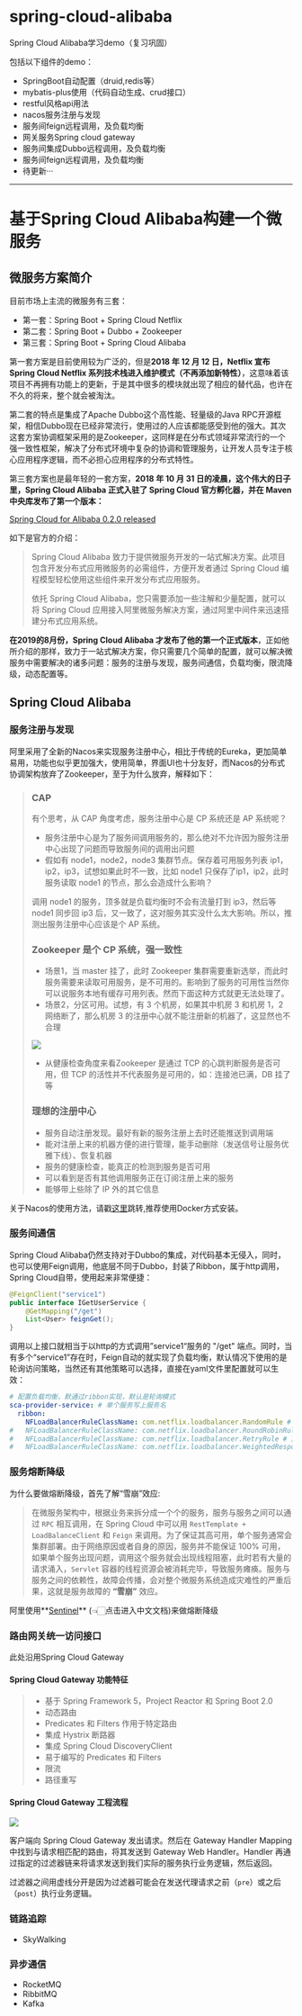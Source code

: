 # spring-cloud-alibaba
Spring Cloud Alibaba学习demo（复习巩固）

包括以下组件的demo：
 - SpringBoot自动配置（druid,redis等）
 - mybatis-plus使用（代码自动生成、crud接口）
 - restful风格api用法
 - nacos服务注册与发现
 - 服务间feign远程调用，及负载均衡
 - 网关服务Spring cloud gateway
 - 服务间集成Dubbo远程调用，及负载均衡
 - 服务间feign远程调用，及负载均衡
 - 待更新···
 

---


# 基于Spring Cloud Alibaba构建一个微服务

## 微服务方案简介

目前市场上主流的微服务有三套：

- 第一套：Spring Boot + Spring Cloud Netflix
- 第二套：Spring Boot + Dubbo + Zookeeper
- 第三套：Spring Boot + Spring Cloud Alibaba

第一套方案是目前使用较为广泛的，但是**2018 年 12 月 12 日，Netflix 宣布 Spring Cloud Netflix 系列技术栈进入维护模式（不再添加新特性）**，这意味着该项目不再拥有功能上的更新，于是其中很多的模块就出现了相应的替代品，也许在不久的将来，整个就会被淘汰。

第二套的特点是集成了Apache Dubbo这个高性能、轻量级的Java RPC开源框架，相信Dubbo现在已经非常流行，使用过的人应该都能感受到他的强大。其次这套方案协调框架采用的是Zookeeper，这同样是在分布式领域非常流行的一个强一致性框架，解决了分布式环境中复杂的协调和管理服务，让开发人员专注于核心应用程序逻辑，而不必担心应用程序的分布式特性。

第三套方案也是最年轻的一套方案，**2018 年 10 月 31 日的凌晨，这个伟大的日子里，Spring Cloud Alibaba 正式入驻了 Spring Cloud 官方孵化器，并在 Maven 中央库发布了第一个版本：** 

[Spring Cloud for Alibaba 0.2.0 released](https://spring.io/blog/2018/10/30/spring-cloud-for-alibaba-0-2-0-released)

如下是官方的介绍：

> Spring Cloud Alibaba 致力于提供微服务开发的一站式解决方案。此项目包含开发分布式应用微服务的必需组件，方便开发者通过 Spring Cloud 编程模型轻松使用这些组件来开发分布式应用服务。
>
> 依托 Spring Cloud Alibaba，您只需要添加一些注解和少量配置，就可以将 Spring Cloud 应用接入阿里微服务解决方案，通过阿里中间件来迅速搭建分布式应用系统。

**在2019的8月份，Spring Cloud Alibaba 才发布了他的第一个正式版本**，正如他所介绍的那样，致力于一站式解决方案，你只需要几个简单的配置，就可以解决微服务中需要解决的诸多问题：服务的注册与发现，服务间通信，负载均衡，限流降级，动态配置等。

## Spring Cloud Alibaba

### 服务注册与发现

阿里采用了全新的Nacos来实现服务注册中心，相比于传统的Eureka，更加简单易用，功能也似乎更加强大，使用简单，界面UI也十分友好，而Nacos的分布式协调架构放弃了Zookeeper，至于为什么放弃，解释如下：

> ### CAP
>
> 有个思考，从 CAP 角度考虑，服务注册中心是 CP 系统还是 AP 系统呢？
>
> - 服务注册中心是为了服务间调用服务的，那么绝对不允许因为服务注册中心出现了问题而导致服务间的调用出问题
> - 假如有 node1，node2，node3 集群节点。保存着可用服务列表 ip1，ip2，ip3，试想如果此时不一致，比如 node1 只保存了ip1，ip2，此时服务读取 node1 的节点，那么会造成什么影响？
>
> 调用 node1 的服务，顶多就是负载均衡时不会有流量打到 ip3，然后等 node1 同步回 ip3 后，又一致了，这对服务其实没什么太大影响。所以，推测出服务注册中心应该是个 AP 系统。
>
> ### Zookeeper 是个 CP 系统，强一致性
>
> - 场景1，当 master 挂了，此时 Zookeeper 集群需要重新选举，而此时服务需要来读取可用服务，是不可用的。影响到了服务的可用性当然你可以说服务本地有缓存可用列表。然而下面这种方式就更无法处理了。
> - 场景2，分区可用。试想，有 3 个机房，如果其中机房 3 和机房 1，2 网络断了，那么机房 3 的注册中心就不能注册新的机器了，这显然也不合理
>
> ![](https://mew.oss-cn-shanghai.aliyuncs.com/img2/da288a836eac2ddeeb0bbdfa0fd29fb4b8d.jpg)
>
> - 从健康检查角度来看Zookeeper 是通过 TCP 的心跳判断服务是否可用，但 TCP 的活性并不代表服务是可用的，如：连接池已满，DB 挂了等
>
> ### 理想的注册中心
>
> - 服务自动注册发现。最好有新的服务注册上去时还能推送到调用端
> - 能对注册上来的机器方便的进行管理，能手动删除（发送信号让服务优雅下线）、恢复机器
> - 服务的健康检查，能真正的检测到服务是否可用
> - 可以看到是否有其他调用服务正在订阅注册上来的服务
> - 能够带上些除了 IP 外的其它信息

关于Nacos的使用方法，请戳[这里]()跳转,推荐使用Docker方式安装。

### 服务间通信

Spring Cloud Alibaba仍然支持对于Dubbo的集成，对代码基本无侵入，同时，也可以使用Feign调用，他底层不同于Dubbo，封装了Ribbon，属于http调用，Spring Cloud自带，使用起来非常便捷：

```java
@FeignClient("service1")
public interface IGetUserService {
    @GetMapping("/get")
    List<User> feignGet();
}
```

调用以上接口就相当于以http的方式调用”service1“服务的 "/get" 端点。同时，当有多个“service1”存在时，Feign自动的就实现了负载均衡，默认情况下使用的是轮询访问策略，当然还有其他策略可以选择，直接在yaml文件里配置就可以生效：

```yaml
# 配置负载均衡，默通过ribbon实现，默认是轮询模式
sca-provider-service: # 单个服务写上服务名
  ribbon:
    NFLoadBalancerRuleClassName: com.netflix.loadbalancer.RandomRule # 随机规则
#   NFLoadBalancerRuleClassName: com.netflix.loadbalancer.RoundRobinRule # 轮询(默认)
#   NFLoadBalancerRuleClassName: com.netflix.loadbalancer.RetryRule # 重试
#   NFLoadBalancerRuleClassName: com.netflix.loadbalancer.WeightedResponseTimeRule # 响应时间权重
```

### 服务熔断降级

为什么要做熔断降级，首先了解“雪崩”效应:

> 在微服务架构中，根据业务来拆分成一个个的服务，服务与服务之间可以通过 `RPC` 相互调用，在 Spring Cloud 中可以用 `RestTemplate + LoadBalanceClient` 和 `Feign` 来调用。为了保证其高可用，单个服务通常会集群部署。由于网络原因或者自身的原因，服务并不能保证 100% 可用，如果单个服务出现问题，调用这个服务就会出现线程阻塞，此时若有大量的请求涌入，`Servlet` 容器的线程资源会被消耗完毕，导致服务瘫痪。服务与服务之间的依赖性，故障会传播，会对整个微服务系统造成灾难性的严重后果，这就是服务故障的 **“雪崩”** 效应。

阿里使用**[Sentinel](https://github.com/alibaba/Sentinel/wiki/介绍)** (👈🏻点击进入中文文档)来做熔断降级

### 路由网关统一访问接口

此处沿用Spring Cloud Gateway

#### Spring Cloud Gateway 功能特征

> - 基于 Spring Framework 5，Project Reactor 和 Spring Boot 2.0
> - 动态路由
> - Predicates 和 Filters 作用于特定路由
> - 集成 Hystrix 断路器
> - 集成 Spring Cloud DiscoveryClient
> - 易于编写的 Predicates 和 Filters
> - 限流
> - 路径重写

#### Spring Cloud Gateway 工程流程

![](https://mew.oss-cn-shanghai.aliyuncs.com/img2/22e4eccf2cbe09332678c04b8de98ebe.jpg)

客户端向 Spring Cloud Gateway 发出请求。然后在 Gateway Handler Mapping 中找到与请求相匹配的路由，将其发送到 Gateway Web Handler。Handler 再通过指定的过滤器链来将请求发送到我们实际的服务执行业务逻辑，然后返回。

过滤器之间用虚线分开是因为过滤器可能会在发送代理请求之前（`pre`）或之后（`post`）执行业务逻辑。

### 链路追踪

- SkyWalking

### 异步通信

- RocketMQ
- RibbitMQ
- Kafka

